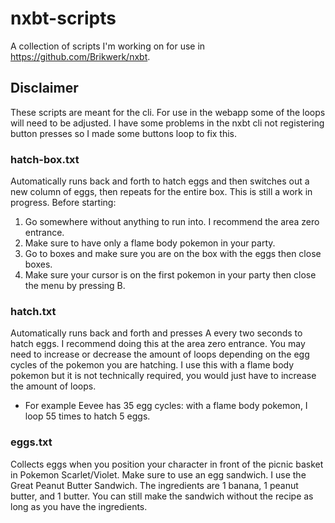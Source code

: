# nxbt-scripts
A collection of scripts I'm working on for use in https://github.com/Brikwerk/nxbt. 

## Disclaimer
These scripts are meant for the cli. For use in the webapp some of the loops will need to be adjusted. I have some problems in the nxbt cli not registering button presses so I made some buttons loop to fix this.

### hatch-box.txt
Automatically runs back and forth to hatch eggs and then switches out a new column of eggs, then repeats for the entire box. This is still a work in progress.
Before starting:

 1. Go somewhere without anything to run into. I recommend the area zero entrance. 
 2. Make sure to have only a flame body pokemon in your party.
 3. Go to boxes and make sure you are on the box with the eggs then close boxes.
 4. Make sure your cursor is on the first pokemon in your party then close the menu by pressing B.

### hatch.txt
Automatically runs back and forth and presses A every two seconds to hatch eggs. I recommend doing this at the area zero entrance. 
You may need to increase or decrease the amount of loops depending on the egg cycles of the pokemon you are hatching. I use this with a flame body pokemon but it is not technically required, you would just have to increase the amount of loops. 
 - For example Eevee has 35 egg cycles: with a flame body pokemon, I loop 55 times to hatch 5 eggs.

### eggs.txt
Collects eggs when you position your character in front of the picnic basket in Pokemon Scarlet/Violet. Make sure to use an egg sandwich. I use the Great Peanut Butter Sandwich. The ingredients are 1 banana, 1 peanut butter, and 1 butter. You can still make the sandwich without the recipe as long as you have the ingredients.

